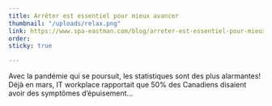 ```yaml
---
title: Arrêter est essentiel pour mieux avancer
thumbnail: "/uploads/relax.png"
link: https://www.spa-eastman.com/blog/arreter-est-essentiel-pour-mieux-avancer-et-cultiver-le-mieux-etre/?fbclid=IwAR2f9c6mTxmlAbIR5NOH7bL4Pim8Qjvo0XeXbu6NqCn8KuO98DaPksYVfIg
order: 
sticky: true

---
```

Avec la pandémie qui se poursuit, les statistiques sont des plus alarmantes! Déjà en mars, IT workplace rapportait que 50% des Canadiens disaient avoir des symptômes d’épuisement...